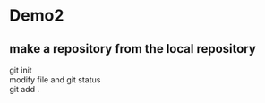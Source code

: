 # Demo2

## make a repository from the local repository
git init  
modify file and git status  
git add .  
